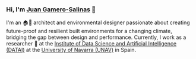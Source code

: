 ### Hi, I'm [Juan Gamero-Salinas](https://juangamero.owlstown.net/) 👋

I'm an 🏠🌳 architect and environmental designer passionate about creating future-proof and resilient built environments for a changing climate, bridging the gap between design and performance. Currently, I work as a researcher 🔬 at the [Institute of Data Science and Artificial Intelligence (DATAI)](https://www.unav.edu/web/instituto-de-ciencia-de-los-datos-e-inteligencia-artificial) at the [University of Navarra (UNAV)](https://www.unav.edu/) in Spain.


<!--
**jgamerosalinas/jgamerosalinas** is a ✨ _special_ ✨ repository because its `README.md` (this file) appears on your GitHub profile.

Here are some ideas to get you started:

- 🔭 I’m currently working on ...
- 🌱 I’m currently learning ...
- 👯 I’m looking to collaborate on ...
- 🤔 I’m looking for help with ...
- 💬 Ask me about ...
- 📫 How to reach me: ...
- 😄 Pronouns: ...
- ⚡ Fun fact: ...
-->
